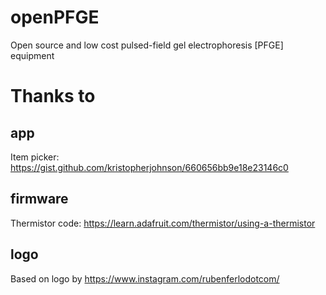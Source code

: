 # openPFGE

Open source and low cost pulsed-field gel electrophoresis [PFGE] equipment

# Thanks to
## app
Item picker: https://gist.github.com/kristopherjohnson/660656bb9e18e23146c0
## firmware
Thermistor code: https://learn.adafruit.com/thermistor/using-a-thermistor
## logo
Based on logo by https://www.instagram.com/rubenferlodotcom/
